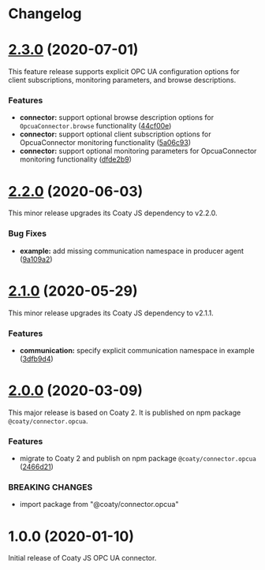 # Changelog

<a name="2.3.0"></a>
# [2.3.0](https://github.com/coatyio/connector.opc-ua.js/compare/v2.2.0...v2.3.0) (2020-07-01)

This feature release supports explicit OPC UA configuration options for client subscriptions, monitoring parameters, and browse descriptions.

### Features

* **connector:** support optional browse description options for `OpcuaConnector.browse` functionality ([44cf00e](https://github.com/coatyio/connector.opc-ua.js/commit/44cf00ee51e9d06c2e26c6cbf6506b324ade42d1))
* **connector:** support optional client subscription options for OpcuaConnector monitoring functionality ([5a06c93](https://github.com/coatyio/connector.opc-ua.js/commit/5a06c9376d78ed24966d1c3ae72ff57df90559be))
* **connector:** support optional monitoring parameters for OpcuaConnector monitoring functionality ([dfde2b9](https://github.com/coatyio/connector.opc-ua.js/commit/dfde2b90d6eb4173b99b83027c5fbf1c7cbdc2a9))

<a name="2.2.0"></a>
# [2.2.0](https://github.com/coatyio/connector.opc-ua.js/compare/v2.1.0...v2.2.0) (2020-06-03)

This minor release upgrades its Coaty JS dependency to v2.2.0.

### Bug Fixes

* **example:** add missing communication namespace in producer agent ([9a109a2](https://github.com/coatyio/connector.opc-ua.js/commit/9a109a2d6557ac22bf0a973154c328b6c49d1d95))

<a name="2.1.0"></a>
# [2.1.0](https://github.com/coatyio/connector.opc-ua.js/compare/v2.0.0...v2.1.0) (2020-05-29)

This minor release upgrades its Coaty JS dependency to v2.1.1.

### Features

* **communication:** specify explicit communication namespace in example ([3dfb9d4](https://github.com/coatyio/connector.opc-ua.js/commit/3dfb9d47f6f0d04f1ea14651a037c7dd3b5236d2))

<a name="2.0.0"></a>
# [2.0.0](https://github.com/coatyio/connector.opc-ua.js/compare/v1.0.0...v2.0.0) (2020-03-09)

This major release is based on Coaty 2. It is published on npm package `@coaty/connector.opcua`.

### Features

* migrate to Coaty 2 and publish on npm package `@coaty/connector.opcua` ([2466d21](https://github.com/coatyio/connector.opc-ua.js/commit/2466d218a520816908f53bedbcf3ef2c228ffeff))

### BREAKING CHANGES

* import package from "@coaty/connector.opcua"

<a name="1.0.0"></a>
# 1.0.0 (2020-01-10)

Initial release of Coaty JS OPC UA connector.

